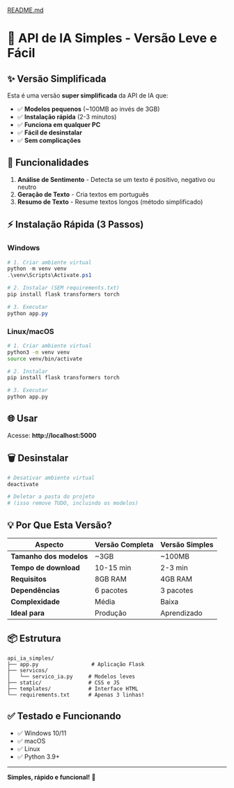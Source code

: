 [README.md](https://github.com/user-attachments/files/23174064/README.md)
# 🚀 API de IA Simples - Versão Leve e Fácil

## ✨ Versão Simplificada

Esta é uma versão **super simplificada** da API de IA que:

- ✅ **Modelos pequenos** (~100MB ao invés de 3GB)
- ✅ **Instalação rápida** (2-3 minutos)
- ✅ **Funciona em qualquer PC**
- ✅ **Fácil de desinstalar**
- ✅ **Sem complicações**

## 🎯 Funcionalidades

1. **Análise de Sentimento** - Detecta se um texto é positivo, negativo ou neutro
2. **Geração de Texto** - Cria textos em português
3. **Resumo de Texto** - Resume textos longos (método simplificado)

## ⚡ Instalação Rápida (3 Passos)

### Windows

```powershell
# 1. Criar ambiente virtual
python -m venv venv
.\venv\Scripts\Activate.ps1

# 2. Instalar (SEM requirements.txt)
pip install flask transformers torch

# 3. Executar
python app.py
```

### Linux/macOS

```bash
# 1. Criar ambiente virtual
python3 -m venv venv
source venv/bin/activate

# 2. Instalar
pip install flask transformers torch

# 3. Executar
python app.py
```

## 🌐 Usar

Acesse: **http://localhost:5000**

## 🗑️ Desinstalar

```powershell
# Desativar ambiente virtual
deactivate

# Deletar a pasta do projeto
# (isso remove TUDO, incluindo os modelos)
```

## 💡 Por Que Esta Versão?

| Aspecto | Versão Completa | Versão Simples |
|---------|----------------|----------------|
| **Tamanho dos modelos** | ~3GB | ~100MB |
| **Tempo de download** | 10-15 min | 2-3 min |
| **Requisitos** | 8GB RAM | 4GB RAM |
| **Dependências** | 6 pacotes | 3 pacotes |
| **Complexidade** | Média | Baixa |
| **Ideal para** | Produção | Aprendizado |

## 📦 Estrutura

```
api_ia_simples/
├── app.py                 # Aplicação Flask
├── servicos/
│   └── servico_ia.py     # Modelos leves
├── static/               # CSS e JS
├── templates/            # Interface HTML
└── requirements.txt      # Apenas 3 linhas!
```

## ✅ Testado e Funcionando

- ✅ Windows 10/11
- ✅ macOS
- ✅ Linux
- ✅ Python 3.9+

---

**Simples, rápido e funcional!** 🎉


